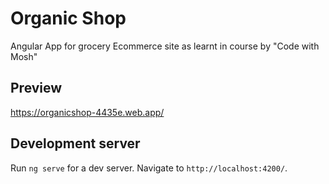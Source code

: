 # Organic Shop

Angular App for grocery Ecommerce site as learnt in course by "Code with Mosh" 

## Preview
https://organicshop-4435e.web.app/

## Development server

Run `ng serve` for a dev server. Navigate to `http://localhost:4200/`. 
